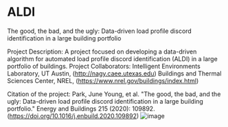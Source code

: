 # ALDI

The good, the bad, and the ugly: Data-driven load profile discord identification in a large building portfolio

Project Description:
A project focused on developing a data-driven algorithm for automated load profile discord identification (ALDI) in a large portfolio of buildings.
Project Collaborators:
Intelligent Environments Laboratory, UT Austin, (http://nagy.caee.utexas.edu)
Buildings and Thermal Sciences Center, NREL, (https://www.nrel.gov/buildings/index.html)

Citation of the project:
Park, June Young, et al. "The good, the bad, and the ugly: Data-driven load profile discord identification in a large building portfolio." Energy and Buildings 215 (2020): 109892. (https://doi.org/10.1016/j.enbuild.2020.109892)
![image](https://user-images.githubusercontent.com/29546256/139336240-d28559d2-6757-4499-af96-df46d2092ba1.png)
